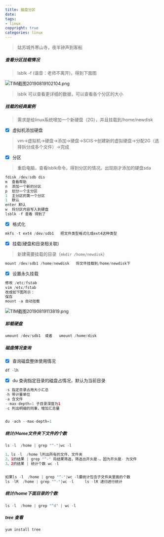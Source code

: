 ```yaml
---
title: 磁盘分区
date: 
tags: 
- linux
copyright: true
categories: linux
---
```




<blockquote class="blockquote-center">姑苏城外寒山寺，夜半钟声到客船</blockquote>

<!-- more -->


##### 查看分区挂载情况
> lsblk -f (谐音：老师不离开)，得到下面图

 ![TIM截图20190819102104.png](https://upload-images.jianshu.io/upload_images/2953304-12b0682568984f8f.png?imageMogr2/auto-orient/strip%7CimageView2/2/w/1240)

> lsblk 可以查看更详细的数据，可以查看各个分区的大小


##### 挂载的经典案例
> 需求是给linux系统增加一个新硬盘（2G），并且挂载到/home/newdisk

- [x] 虚拟机添加硬盘
> vm->虚拟机->硬盘->添加->硬盘->SCIS->创建新的虚拟硬盘->分配2G（选择拆分成多个文件）->完成
- [x] 分区
> 重启电脑，查看lsblk命令，得到分区的情况。出现刚才添加的硬盘sda

```Java
fdisk /dev/sdb dis
m  查看帮助
n  添加一个新的分区
p  划分一个主分区
1  主分区的第一个分区
1  默认
enter 默认
w  将分区内容写入到硬盘
lsblk -f 查看 得到了
```
- [x] 格式化
```Java
mkfs -t ext4 /dev/sdb1   把文件类型格式化成ext4这种类型
```
- [x] 挂载(硬盘和目录相关联)

> 新建需要挂载的目录（`mkdir /home/newdisk`）

```Java
mount /dev/sdb1 /home/newdisk   将文件挂载到/home/newdisk下
```
- [x] 设置永久挂载
```Java
修改 /etc/fstab 
vim /etc/fstab 
改成如下图所示：
保存
mount -a 自动挂载
```

![TIM截图20190819113819.png](https://upload-images.jianshu.io/upload_images/2953304-e68896831fc604b8.png?imageMogr2/auto-orient/strip%7CimageView2/2/w/1240)


##### 卸载硬盘
```Java
umount /dev/sdb1  或者   umount /home/disk
```


##### 磁盘情况查询
- [x] 查询磁盘整体使用情况
```Java
df -lh 
```
- [x] du   查询指定目录的磁盘占情况，默认为当前目录
```Java
-s 指定目录占用大小汇总
-h 带计量单位
-a 含文件
--max-depth=1 子目录深度为1 
-c 列出明细的同事，增加汇总量


du -ach --max-depth=1
```

##### 统计/Home文件夹下文件的个数
```Java
ls -l  /home | grep "^-"|wc -l

1、ls -l  /home l列出所有的文件、文件夹
2、1的结果 | grep "^-" 将结果筛选，筛选出开头是-。因为开头是- 为文件
3、2的结果 | 统计个数 wc -l 


如果ls -l  /home | grep "^-"|wc -l要统计包含子文件夹里面的个数
ls -lR  /home | grep "^-"|wc -l     ls -lR 递归进行统计
```

##### 统计/home下面目录的个数
```Java
ls -l  /home | grep "^d" | wc -l
```

##### tree 查看
```Java
yum install tree 
```